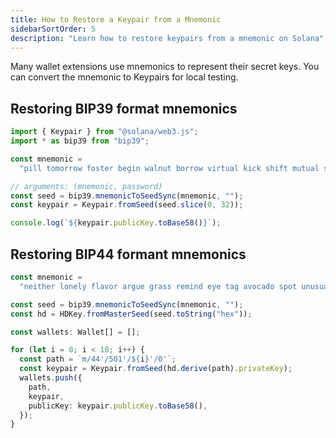 ```yaml
---
title: How to Restore a Keypair from a Mnemonic
sidebarSortOrder: 5
description: "Learn how to restore keypairs from a mnemonic on Solana"
---
```


Many wallet extensions use mnemonics to represent their secret keys. You can
convert the mnemonic to Keypairs for local testing.

## Restoring BIP39 format mnemonics

```typescript filename="restore-bip39-mnemonic.ts" file=/code/content/web3jsv1/cookbook/wallets/restore-bip39-mnemonic.ts#L1-L11
import { Keypair } from "@solana/web3.js";
import * as bip39 from "bip39";

const mnemonic =
  "pill tomorrow foster begin walnut borrow virtual kick shift mutual shoe scatter";

// arguments: (mnemonic, password)
const seed = bip39.mnemonicToSeedSync(mnemonic, "");
const keypair = Keypair.fromSeed(seed.slice(0, 32));

console.log(`${keypair.publicKey.toBase58()}`);
```

## Restoring BIP44 formant mnemonics

```typescript filename="restore-bip44-mnemonic.ts" file=/code/content/web3jsv1/cookbook/wallets/restore-bip44-mnemonic.ts#L1-L3,#L11-L27
const mnemonic =
  "neither lonely flavor argue grass remind eye tag avocado spot unusual intact";

const seed = bip39.mnemonicToSeedSync(mnemonic, "");
const hd = HDKey.fromMasterSeed(seed.toString("hex"));

const wallets: Wallet[] = [];

for (let i = 0; i < 10; i++) {
  const path = `m/44'/501'/${i}'/0'`;
  const keypair = Keypair.fromSeed(hd.derive(path).privateKey);
  wallets.push({
    path,
    keypair,
    publicKey: keypair.publicKey.toBase58(),
  });
}
```
